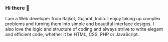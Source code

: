 ### Hi there 👋
I am a Web developer from Rajkot, Gujarat, India.
I enjoy taking up complex problems and turning them into simple and beautiful interface designs. I also love the logic and structure of coding and always strive to write elegant and efficient code, whether it be HTML, CSS, PHP or JavaScript.


<!--
**mayurlavadiya/mayurlavadiya** is a ✨ _special_ ✨ repository because its `README.md` (this file) appears on your GitHub profile.

Here are some ideas to get you started:

- 🔭 I’m currently working on ...
- 🌱 I’m currently learning ...
- 👯 I’m looking to collaborate on ...
- 🤔 I’m looking for help with ...
- 💬 Ask me about ...
- 📫 How to reach me: ...
- 😄 Pronouns: ...
- ⚡ Fun fact: ...
-->


